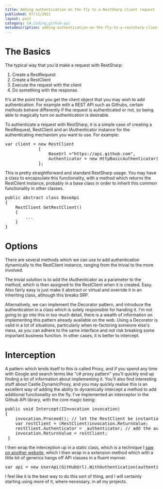 ```yaml
---
title: Adding authentication on the fly to a RestSharp client request
published: 07/11/2011
layout: post
category: C#,Coding,github-api
metadescription: adding-authentication-on-the-fly-to-a-restsharp-client-request
---
```

<h1>The Basics</h1>
The typical way that you'd make a request with RestSharp:
<ol>
	<li>Create a RestRequest</li>
	<li>Create a RestClient</li>
	<li>Execute the request with the client</li>
	<li>Do something with the response.</li>
</ol>
It's at the point that you get the client object that you may wish to add authentication. For example with a REST API such as Githubs, certain methods behave differently if the request is authenticated or not, so being able to magically turn on authentication is desirable.

To authenticate a request with RestSharp, it is a simple case of creating a RestRequest, RestClient and an IAuthenticator instance for the authenticating mechanism you want to use. For example:
<pre class="brush:csharp">var client = new RestClient
             {
                 BaseUrl ="https://api.github.com",
                 Authenticator = new HttpBasicAuthenticator(username, password)
             };</pre>
This is pretty straightforward and standard RestSharp usage. You may have a class to encapsulate this functionality, with a method which returns the RestClient instance, probably in a base class in order to inherit this common functionality in other classes.
<pre class="brush:csharp">public abstract class BaseApi
{
    RestClient GetRestClient()
    {
        ...
    }
}</pre>
<h1>Options</h1>
There are several methods which we can use to add authentication dynamically to the RestClient instance, ranging from the trivial to the more involved.

The trivial solution is to add the IAuthenticator as a parameter to the method, which is then assigned to the RestClient when it is created. Easy. Also fairly easy is just make it abstract or virtual and override it in an inheriting class, although this breaks SRP.

Alternatively, we can implement the Decorator pattern, and introduce the authentication in a class which is solely responsible for handing it. I'm not going to go into this in too much detail, there is a wealth of information on implementing this pattern already available on the web. Using a Decorator is valid in a lot of situations, particularly when re-factoring someone else's mess, as you can adhere to the same interface and not risk breaking some important business function. In other cases, it is better to intercept.
<h1>Interception</h1>
A pattern which lends itself to this is called Proxy, and if you spend any time with Google and search terms like "c# proxy pattern" you'll quickly end up finding a lot of information about implementing it. You'll also find interesting stuff about Castle.DynamicProxy, and you may quickly realise this is an excellent way of adding the ability to dynamically intercept a method to add additional functionality on the fly. I've implemented an interceptor in the Github API library, with the core magic being:
<pre class="brush:csharp">public void Intercept(IInvocation invocation)
{
    invocation.Proceed(); // let the RestClient be instantiated as normal.
    var restClient = (RestClient)invocation.ReturnValue;
    restClient.Authenticator = _authenticator; // add the authenticator
    invocation.ReturnValue = restClient;
 }</pre>
I then wrap the interception up in a static class, which is a technique I <a href="http://geekswithblogs.net/BlackRabbitCoder/archive/2010/05/06/c-why-decorate-when-you-can-intercept.aspx">saw on another website</a>, which I then wrap in a extension method which with a little bit of generics hangs off API classes in a fluent manner.
<pre class="brush:csharp">var api = new UserApi(GitHubUrl).WithAuthentication(authenticator);</pre>
I feel like it is the best way to do this sort of thing, and I will certainly starting using more of it, where necessary, in all my projects.
